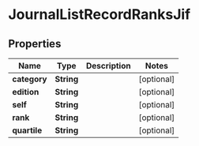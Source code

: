 

# JournalListRecordRanksJif


## Properties

Name | Type | Description | Notes
------------ | ------------- | ------------- | -------------
**category** | **String** |  |  [optional]
**edition** | **String** |  |  [optional]
**self** | **String** |  |  [optional]
**rank** | **String** |  |  [optional]
**quartile** | **String** |  |  [optional]



